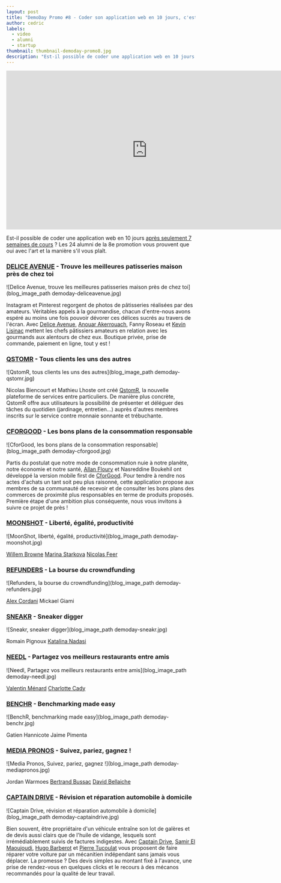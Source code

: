 ```yaml
---
layout: post
title: "DemoDay Promo #8 - Coder son application web en 10 jours, c'est possible."
author: cedric
labels:
  - video
  - alumni
  - startup
thumbnail: thumbnail-demoday-promo8.jpg
description: "Est-il possible de coder une application web en 10 jours après seulement 7 semaines de cours ? Les 24 alumni de la 8e promotion vous prouvent que oui avec l'art et la manière s'il vous plaît."
---
```


<div class="video-wrapper"><iframe width="750" height="422" src="https://www.youtube.com/embed/Oh3TRLT6rAw?showinfo=0" frameborder="0" allowfullscreen></iframe></div>

Est-il possible de coder une application web en 10 jours [après seulement 7 semaines de cours](http://www.lewagon.org/programme) ? Les 24 alumni de la 8e promotion vous prouvent que oui avec l'art et la manière s'il vous plaît.

### [DELICE AVENUE](https://deliceavenue.herokuapp.com/) - Trouve les meilleures patisseries maison près de chez toi

![Delice Avenue, trouve les meilleures patisseries maison près de chez toi](blog_image_path demoday-deliceavenue.jpg)

Instagram et Pinterest regorgent de photos de pâtisseries réalisées par des amateurs. Véritables appels à la gourmandise, chacun d'entre-nous avons espéré au moins une fois pouvoir dévorer ces délices sucrés au travers de l'écran. Avec [Delice Avenue](https://deliceavenue.herokuapp.com/), [Anouar Akerrouach](https://twitter.com/akerrouach), Fanny Roseau et [Kevin Lisinac](https://twitter.com/klisinac) mettent les chefs pâtissiers amateurs en relation avec les gourmands aux alentours de chez eux. Boutique privée, prise de commande, paiement en ligne, tout y est !


### [QSTOMR](http://www.qstomr.com/) - Tous clients les uns des autres

![QstomR, tous clients les uns des autres](blog_image_path demoday-qstomr.jpg)

Nicolas Biencourt et Mathieu Lhoste ont créé [QstomR](http://www.qstomr.com/), la nouvelle plateforme de services entre particuliers. De manière plus concrète, QstomR offre aux utilisateurs la possibilité de présenter et déléguer des tâches du quotidien (jardinage, entretien...) auprès d'autres membres inscrits sur le service contre monnaie sonnante et trébuchante.


### [CFORGOOD](http://cforgood.herokuapp.com/users/sign_in) - Les bons plans de la consommation responsable

![CforGood, les bons plans de la consommation responsable](blog_image_path demoday-cforgood.jpg)

Partis du postulat que notre mode de consommation nuie à notre planête, notre économie et notre santé, [Allan Floury](https://twitter.com/allanfloury) et Nasreddine Boukehil ont développé la version mobile first de [CforGood](http://cforgood.herokuapp.com/users/sign_in). Pour tendre à rendre nos actes d'achats un tant soit peu plus raisonné, cette application propose aux membres de sa communauté de recevoir et de consulter les bons plans des commerces de proximité plus responsables en terme de produits proposés. Première étape d'une ambition plus conséquente, nous vous invitons à suivre ce projet de près !


### [MOONSHOT](http://www.gomoonshot.com/) - Liberté, égalité, productivité

![MoonShot, liberté, égalité, productivité](blog_image_path demoday-moonshot.jpg)

[Willem Browne](https://twitter.com/willooz)
[Marina Starkova](https://twitter.com/crabshelter)
[Nicolas Feer](https://twitter.com/stratosfeer)



### [REFUNDERS](http://www.refunders.io/) - La bourse du crowndfunding

![Refunders, la bourse du crowndfunding](blog_image_path demoday-refunders.jpg)

[Alex Cordani](https://twitter.com/visitesenvues)
Mickael Giami


### [SNEAKR](http://www.sneakr.fr/) - Sneaker digger

![Sneakr, sneaker digger](blog_image_path demoday-sneakr.jpg)

Romain Pignoux
[Katalina Nadasi](https://twitter.com/LadyGravos)


### [NEEDL](http://www.needl.fr/users/sign_in) - Partagez vos meilleurs restaurants entre amis

![Needl, Partagez vos meilleurs restaurants entre amis](blog_image_path demoday-needl.jpg)

[Valentin Ménard](https://twitter.com/heymoicvalou)
[Charlotte Cady](https://twitter.com/charlottecady)


### [BENCHR](http://benchrapp.herokuapp.com/) - Benchmarking made easy

![BenchR, benchmarking made easy](blog_image_path demoday-benchr.jpg)

Gatien Hannicote
Jaime Pimenta


### [MEDIA PRONOS](http://kickoff.mediapronos.com/) - Suivez, pariez, gagnez !

![Media Pronos, Suivez, pariez, gagnez !](blog_image_path demoday-mediapronos.jpg)

Jordan Warmoes
[Bertrand Bussac](https://twitter.com/bertrandbussac)
[David Bellaiche](https://twitter.com/davidbellaiche)


### [CAPTAIN DRIVE](http://captain-drive-production.herokuapp.com/) - Révision et réparation automobile à domicile

![Captain Drive, révision et réparation automobile à domicile](blog_image_path demoday-captaindrive.jpg)

Bien souvent, être propriétaire d'un véhicule entraîne son lot de galères et de devis aussi clairs que de l'huile de vidange, lesquels sont irrémédiablement suivis de factures indigestes. Avec [Captain Drive](http://captain-drive-production.herokuapp.com/), [Samir El Maoujoudi](https://twitter.com/samir_elm), [Hugo Barberot](https://twitter.com/hbarbert) et [Pierre Tucoulat](https://twitter.com/ptucoulat) vous proposent de faire réparer votre voiture par un mécanitien indépendant sans jamais vous déplacer. La promesse ? Des devis simples au montant fixé à l'avance, une prise de rendez-vous en quelques clicks et le recours à des mécanos recommandés pour la qualité de leur travail.


